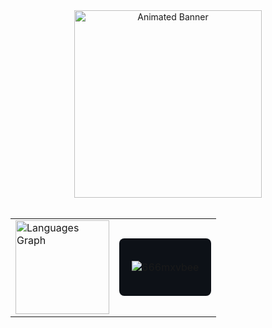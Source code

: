<div align="center">
  <img height="300" src="https://i.pinimg.com/originals/ce/32/ac/ce32acad708dcd74eff4872573c04d4c.gif" alt="Animated Banner" />
</div>

<br/>

<table align="center">
  <tr>
    <td>
      <img src="https://github-readme-stats.vercel.app/api/top-langs?username=666mxvbee&locale=en&hide_title=false&layout=compact&card_width=320&langs_count=100&theme=github_dark&hide_border=false&order=2" height="150" alt="Languages Graph" />
    </td>
    <td>
      <div style="background-color: #0d1117; padding: 20px; border-radius: 8px;">
        <p>
          <img align="center" src="https://github-readme-streak-stats.herokuapp.com/?user=666mxvbee&" alt="666mxvbee" />
        </p>
      </div>
    </td>
  </tr>
</table>
